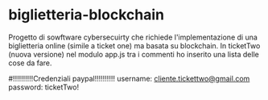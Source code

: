 # biglietteria-blockchain
Progetto di sowftware cybersecuirty che richiede l'implementazione di una biglietteria online (simile a ticket one) ma basata su blockchain.
In ticketTwo (nuova versione) nel modulo app.js tra i commenti ho inserito una lista delle cose da fare.

#!!!!!!!!!!Credenziali paypal!!!!!!!!!!
username: cliente.tickettwo@gmail.com
password: ticketTwo!
